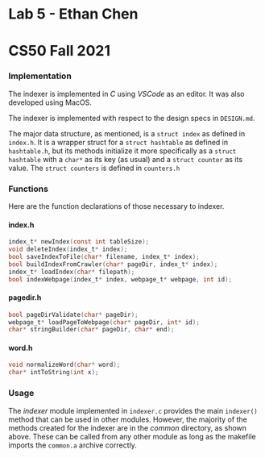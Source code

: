 # Lab 5 - Ethan Chen
# CS50 Fall 2021

### Implementation

The indexer is implemented in _C_ using _VSCode_ as an editor. It was also developed using MacOS.

The indexer is implemented with respect to the design specs in `DESIGN.md`.

The major data structure, as mentioned, is a `struct index` as defined in `index.h`. It is a wrapper struct for a `struct hashtable` as defined in `hashtable.h`, but its methods initialize it more specifically as a `struct hashtable` with a `char*` as its key (as usual) and a `struct counter` as its value. The `struct counters` is defined in `counters.h`

### Functions

Here are the function declarations of those necessary to indexer.

#### index.h
```c
index_t* newIndex(const int tableSize);
void deleteIndex(index_t* index);
bool saveIndexToFile(char* filename, index_t* index);
bool buildIndexFromCrawler(char* pageDir, index_t* index);
index_t* loadIndex(char* filepath);
bool indexWebpage(index_t* index, webpage_t* webpage, int id);
```

#### pagedir.h
```c
bool pageDirValidate(char* pageDir);
webpage_t* loadPageToWebpage(char* pageDir, int* id);
char* stringBuilder(char* pageDir, char* end);
```

#### word.h
```c
void normalizeWord(char* word);
char* intToString(int x);
```

### Usage

The _indexer_ module implemented in `indexer.c` provides the main `indexer()` method that can be used in other modules. However, the majority of the methods created for the indexer are in the _common_ directory, as shown above. These can be called from any other module as long as the makefile imports the `common.a` archive correctly.